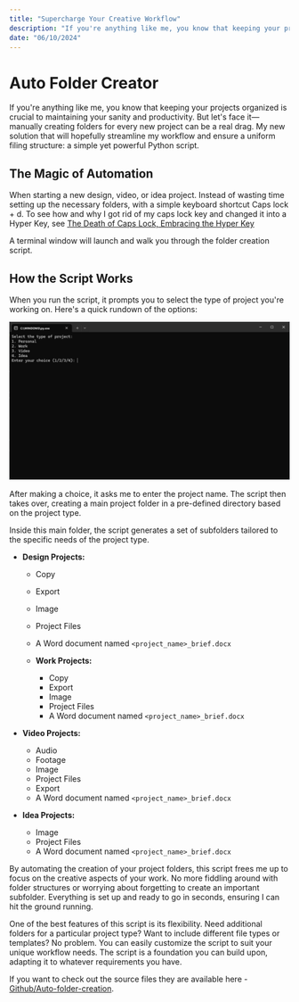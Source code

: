 ```yaml
---
title: "Supercharge Your Creative Workflow"
description: "If you're anything like me, you know that keeping your projects organized is crucial to maintaining your sanity and productivity."
date: "06/10/2024"
---
```


# Auto Folder Creator

If you're anything like me, you know that keeping your projects organized is crucial to maintaining your sanity and productivity. But let's face it—manually creating folders for every new project can be a real drag. My new solution that will hopefully streamline my workflow and ensure a uniform filing structure: a simple yet powerful Python script.

## The Magic of Automation

When starting a new design, video, or idea project. Instead of wasting time setting up the necessary folders, with a simple keyboard shortcut Caps lock + d. To see how and why I got rid of my caps lock key and changed it into a Hyper Key, see [The Death of Caps Lock, Embracing the Hyper Key](/blog/The-death-of-caps-lock/)

A terminal window will launch and walk you through the folder creation script.

## How the Script Works

When you run the script, it prompts you to select the type of project you're working on. Here's a quick rundown of the options:

![Auto Folder launched on terminal](\public\Auto-folder-terminal.png)

After making a choice, it asks me to enter the project name. The script then takes over, creating a main project folder in a pre-defined directory based on the project type.

Inside this main folder, the script generates a set of subfolders tailored to the specific needs of the project type.

- **Design Projects:**
  - Copy
  - Export
  - Image
  - Project Files
  - A Word document named `<project_name>_brief.docx`

  - **Work Projects:**
    - Copy
    - Export
    - Image
    - Project Files
    - A Word document named `<project_name>_brief.docx`

- **Video Projects:**
  - Audio
  - Footage
  - Image
  - Project Files
  - Export
  - A Word document named `<project_name>_brief.docx`

- **Idea Projects:**
  - Image
  - Project Files
  - A Word document named `<project_name>_brief.docx`

By automating the creation of your project folders, this script frees me up to focus on the creative aspects of your work. No more fiddling around with folder structures or worrying about forgetting to create an important subfolder. Everything is set up and ready to go in seconds, ensuring I can hit the ground running.

One of the best features of this script is its flexibility. Need additional folders for a particular project type? Want to include different file types or templates? No problem. You can easily customize the script to suit your unique workflow needs. The script is a foundation you can build upon, adapting it to whatever requirements you have.

If you want to check out the source files they are available here - [Github/Auto-folder-creation](https://github.com/tomlowndes/Auto-folder-creation).
